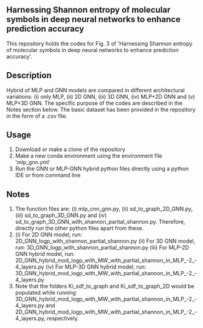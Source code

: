 Harnessing Shannon entropy of molecular symbols in deep neural networks to enhance prediction accuracy
------------------------------------------------------------------------------------------------------
This repository holds the codes for Fig. 3 of 'Harnessing Shannon entropy of molecular symbols in deep neural networks to enhance prediction accuracy'. 

Description
-----------
Hybrid of MLP and GNN models are compared in different architectural variations: (i) only MLP, (ii) 2D GNN, (iii) 3D GNN, (iv) MLP+2D GNN and (v) MLP+3D GNN. The specific purpose of the codes are described in the Notes section below. The basic dataset has been provided in the repository in the form of a .csv file.

Usage
-----

1. Download or make a clone of the repository
2. Make a new conda environment using the environment file 'mlp_gnn.yml'
3. Run the GNN or MLP-GNN hybrid python files directly using a python IDE or from command line

Notes
-----
1. The function files are: (i) mlp_cnn_gnn.py, (ii) sd_to_graph_2D_GNN.py, (iii) sd_to_graph_3D_GNN.py and (iv) sd_to_graph_3D_GNN_with_shannon_partial_shannon.py. Therefore, directly run the other python files apart from these. 
2. (i) For 2D GNN model, run: 2D_GNN_logp_with_shannon_partial_shannon.py
(ii) For 3D GNN model, run: 3D_GNN_logp_with_shannon_partial_shannon.py
(iii) For MLP-2D GNN hybrid model, run: 2D_GNN_hybrid_mod_logp_with_MW_with_partial_shannon_in_MLP_-2_-4_layers.py
(iv) For MLP-3D GNN hybrid model, run: 3D_GNN_hybrid_mod_logp_with_MW_with_partial_shannon_in_MLP_-2_-4_layers.py
3. Note that the folders Ki_sdf_to_graph and Ki_sdf_to_graph_2D would be populated while running 3D_GNN_hybrid_mod_logp_with_MW_with_partial_shannon_in_MLP_-2_-4_layers.py and 2D_GNN_hybrid_mod_logp_with_MW_with_partial_shannon_in_MLP_-2_-4_layers.py, respectively.
     
